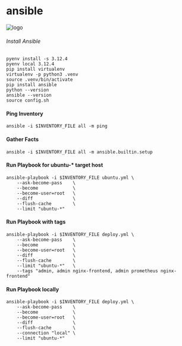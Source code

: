 # ansible

![logo](https://user-images.githubusercontent.com/26479/113611957-81d90b80-964f-11eb-95c9-2fb0dfa3cb0b.png)

###### Install Ansible
```shell
pyenv install -s 3.12.4
pyenv local 3.12.4
pip install virtualenv
virtualenv -p python3 .venv
source .venv/bin/activate
pip install ansible
python --version
ansible --version
source config.sh
```

#### Ping Inventory
```shell
ansible -i $INVENTORY_FILE all -m ping
```

#### Gather Facts
```shell
ansible -i $INVENTORY_FILE all -m ansible.builtin.setup
```

#### Run Playbook for ubuntu-* target host
```shell
ansible-playbook -i $INVENTORY_FILE ubuntu.yml \
    --ask-become-pass    \
    --become             \
    --become-user=root   \
    --diff               \
    --flush-cache        \
    --limit "ubuntu-*"
```

#### Run Playbook with tags
```shell
ansible-playbook -i $INVENTORY_FILE deploy.yml \
    --ask-become-pass    \
    --become             \
    --become-user=root   \
    --diff               \
    --flush-cache        \
    --limit "ubuntu-*"   \
    --tags "admin, admin nginx-frontend, admin prometheus nginx-frontend"
```

#### Run Playbook locally
```shell
ansible-playbook -i $INVENTORY_FILE deploy.yml \
    --ask-become-pass    \
    --become             \
    --become-user=root   \
    --diff               \
    --flush-cache        \
    --connection "local" \
    --limit "ubuntu-*"
```
